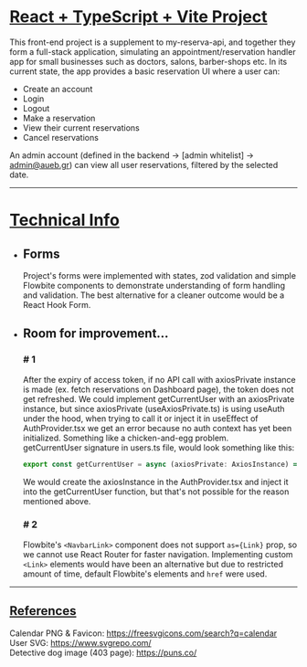 # <u>React + TypeScript + Vite Project </u>

This front-end project is a supplement to my-reserva-api, and together they form a full-stack application,
simulating an appointment/reservation handler app for small businesses such as doctors, salons, barber-shops etc.
In its current state, the app provides a basic reservation UI where a user can: 
- Create an account
- Login
- Logout
- Make a reservation
- View their current reservations 
- Cancel reservations

An admin account (defined in the backend -> \[admin whitelist\] -> admin@aueb.gr) can view all user reservations, 
filtered by the selected date.

---

# <u> Technical Info </u>

- ## Forms
  Project's forms were implemented with states, zod validation and simple Flowbite components
  to demonstrate understanding of form handling and validation.
  The best alternative for a cleaner outcome would be a React Hook Form.



- ## Room for improvement...
  ### # 1 <br>
  After the expiry of access token, if no API call with axiosPrivate instance is made (ex. fetch reservations on Dashboard page),
  the token does not get refreshed. We could implement getCurrentUser with an axiosPrivate instance, but
  since axiosPrivate (useAxiosPrivate.ts) is using useAuth under the hood, when trying to call it or inject it in  useEffect of
  AuthProvider.tsx we get an error because no auth context has yet been initialized. Something like a chicken-and-egg problem. <br>
  getCurrentUser signature in users.ts file, would look something like this:
  
  ```js
  export const getCurrentUser = async (axiosPrivate: AxiosInstance) => {...}
  ```
  We would create the axiosInstance in the AuthProvider.tsx and inject it into the getCurrentUser function, but that's 
  not possible for the reason mentioned above. 
  
  ### # 2
  Flowbite's ``` <NavbarLink> ``` component does not support ``` as={Link} ``` prop, so we cannot use 
  React Router for faster navigation. Implementing custom ``` <Link> ``` elements would have been an
  alternative but due to restricted amount of time, default Flowbite's elements and ``` href ``` were used.

--- 

## <u>References</u>

Calendar PNG & Favicon: https://freesvgicons.com/search?q=calendar <br>
User SVG: https://www.svgrepo.com/ <br>
Detective dog image (403 page): https://puns.co/